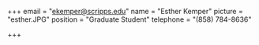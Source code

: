 +++
email = "ekemper@scripps.edu"
name = "Esther Kemper"
picture = "esther.JPG"
position = "Graduate Student"
telephone = "(858) 784-8636"

+++

